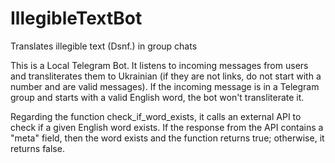 # IllegibleTextBot
Translates illegible text (Dsnf.) in group chats

This is a Local Telegram Bot. It listens to incoming messages from users and transliterates them to Ukrainian (if they are not links, do not start with a number and are valid messages). If the incoming message is in a Telegram group and starts with a valid English word, the bot won't transliterate it.

Regarding the function check_if_word_exists, it calls an external API to check if a given English word exists. If the response from the API contains a "meta" field, then the word exists and the function returns true; otherwise, it returns false.
